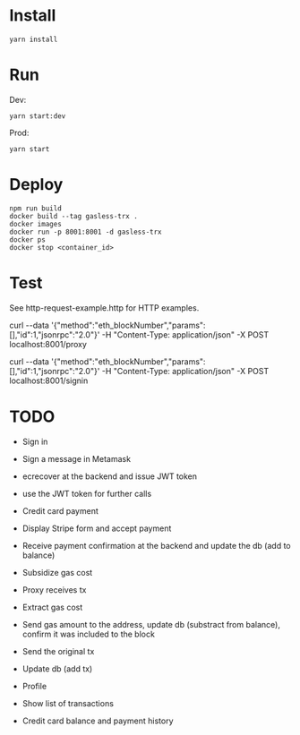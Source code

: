 # Install

```shell
yarn install
```

# Run
Dev:
```
yarn start:dev
```

Prod:
```
yarn start
```

# Deploy
```
npm run build
docker build --tag gasless-trx .
docker images
docker run -p 8001:8001 -d gasless-trx
docker ps
docker stop <container_id>
```

# Test
See http-request-example.http for HTTP examples.

curl --data '{"method":"eth_blockNumber","params":[],"id":1,"jsonrpc":"2.0"}' -H "Content-Type: application/json" -X POST localhost:8001/proxy

curl --data '{"method":"eth_blockNumber","params":[],"id":1,"jsonrpc":"2.0"}' -H "Content-Type: application/json" -X POST localhost:8001/signin

# TODO
- Sign in
 - Sign a message in Metamask
 - ecrecover at the backend and issue JWT token
 - use the JWT token for further calls

- Credit card payment
 - Display Stripe form and accept payment
 - Receive payment confirmation at the backend and update the db (add to balance)

- Subsidize gas cost
 - Proxy receives tx
 - Extract gas cost
 - Send gas amount to the address, update db (substract from balance), confirm it was included to the block
 - Send the original tx
 - Update db (add tx)

- Profile
 - Show list of transactions
 - Credit card balance and payment history
